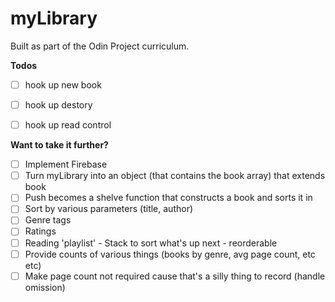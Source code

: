 # myLibrary

Built as part of the Odin Project curriculum.


**Todos**
* [ ] hook up new book
* [ ] hook up destory
* [ ] hook up read control


**Want to take it further?**
* [ ] Implement Firebase
* [ ] Turn myLibrary into an object (that contains the book array) that extends book
* [ ] Push becomes a shelve function that constructs a book and sorts it in
* [ ] Sort by various parameters (title, author)
* [ ] Genre tags
* [ ] Ratings
* [ ] Reading 'playlist' - Stack to sort what's up next - reorderable
* [ ] Provide counts of various things (books by genre, avg page count, etc etc)
* [ ] Make page count not required cause that's a silly thing to record (handle omission)